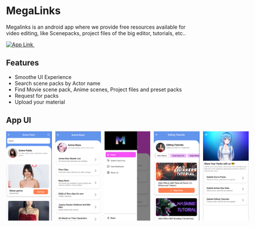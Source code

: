 # MegaLinks

Megalinks is an android app where we provide free resources available for video editing, like Scenepacks, project files of the big editor, tutorials, etc..

<a href="https://play.google.com/store/apps/details?id=com.vk.MegaLinks" target="_blank">
        <img alt="App Link" src="https://img.shields.io/badge/Playstore Link-%23F37626.svg?style=for-the-badge&logo=android&logoColor=white" />&nbsp; 
    </a>

## Features

- Smoothe UI Experience
- Search scene packs by Actor name
- Find Movie scene pack, Anime scenes, Project files and preset packs
- Request for packs
- Upload your material

## App UI

<div style="display: flex; flex-direction: row; gap:10px;>
    <img src="screenshots/img-1.png" width="125" />
    <img src="screenshots/img-2.png" width="125" />
    <img src="screenshots/img-3.png" width="125"/>
    <img src="screenshots/img-4.png" width="125" />
    <img src="screenshots/img-5.png" width="125" />
    <img src="screenshots/img-6.png" width="125" />
</div>

